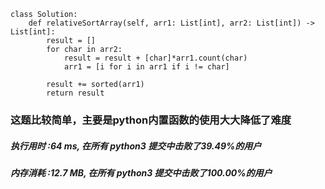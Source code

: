     class Solution:
        def relativeSortArray(self, arr1: List[int], arr2: List[int]) -> List[int]:
            result = []
            for char in arr2:
                result = result + [char]*arr1.count(char)
                arr1 = [i for i in arr1 if i != char]
            
            result += sorted(arr1)
            return result
            

### 这题比较简单，主要是python内置函数的使用大大降低了难度

##### 执行用时 :64 ms, 在所有 python3 提交中击败了39.49%的用户
##### 内存消耗 :12.7 MB, 在所有 python3 提交中击败了100.00%的用户

